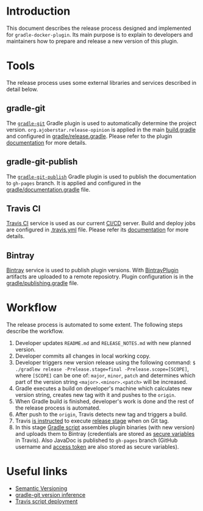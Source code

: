 # Introduction
This document describes the release process designed and implemented for `gradle-docker-plugin`. Its main purpose is to explain to developers and maintainers how to prepare and release a new version of this plugin.

# Tools
The release process uses some external libraries and services described in detail below. 

## gradle-git
The [`gradle-git`](https://github.com/ajoberstar/gradle-git) Gradle plugin is used to automatically determine the project version. `org.ajoberstar.release-opinion` is applied in the main [build.gradle](build.gradle#L15) and configured in [gradle/release.gradle](gradle/release.gradle#L16). Please refer to the plugin [documentation](https://github.com/ajoberstar/gradle-git/wiki/Release%20Plugins#how-do-i-use-the-opinion-plugin) for more details.

## gradle-git-publish
The [`gradle-git-publish`](https://github.com/ajoberstar/gradle-git-publish) Gradle plugin is used to publish the documentation to `gh-pages` branch. It is applied and configured in the [gradle/documentation.gradle](gradle/documentation.gradle) file.

## Travis CI
[Travis CI](https://travis-ci.com) service is used as our current [CI/CD](https://en.wikipedia.org/wiki/CI/CD) server. Build and deploy jobs are configured in [.travis.yml](.travis.yml) file. Please refer its [documentation](https://docs.travis-ci.com/) for more details.

## Bintray
[Bintray](https://bintray.com) service is used to publish plugin versions. With [BintrayPlugin](https://github.com/bintray/gradle-bintray-plugin) artifacts are uploaded to a remote reposiotry. Plugin configuration is in the [gradle/publishing.gradle](gradle/publishing.gradle) file.

# Workflow
The release process is automated to some extent. The following steps describe the workflow.
1. Developer updates `README.md` and `RELEASE_NOTES.md` with new planned version.
2. Developer commits all changes in local working copy.
3. Developer triggers new version release using the following command: `$ ./gradlew release -Prelease.stage=final -Prelease.scope=[SCOPE]`, where `[SCOPE]` can be one of: `major`, `minor`, `patch` and determines which part of the version string `<major>.<minor>.<patch>` will be increased.
4. Gradle executes a build on developer's machine which calculates new version string, creates new tag with it and pushes to the `origin`.
5. When Gradle build is finished, developer's work is done and the rest of the release process is automated.
6. After push to the `origin`, Travis detects new tag and triggers a build.
7. Travis [is instructed](.travis.yml#L23) to execute [release stage](https://docs.travis-ci.com/user/build-stages/) when on Git tag.
8. In this stage [Gradle script](.travis.yml#L21) assembles plugin binaries (with new version) and uploads them to Bintray (credentials are stored as [secure variables](https://docs.travis-ci.com/user/environment-variables/#Defining-Variables-in-Repository-Settings) in Travis). Also JavaDoc is published to `gh-pages` branch (GitHub username and [access token](https://help.github.com/articles/creating-a-personal-access-token-for-the-command-line/) are also stored as secure variables).

# Useful links
* [Semantic Versioning](http://semver.org/)
* [gradle-git version inference](https://github.com/ajoberstar/gradle-git/wiki/Release%20Plugins#version-inference)
* [Travis script deployment](https://docs.travis-ci.com/user/deployment/script/)
